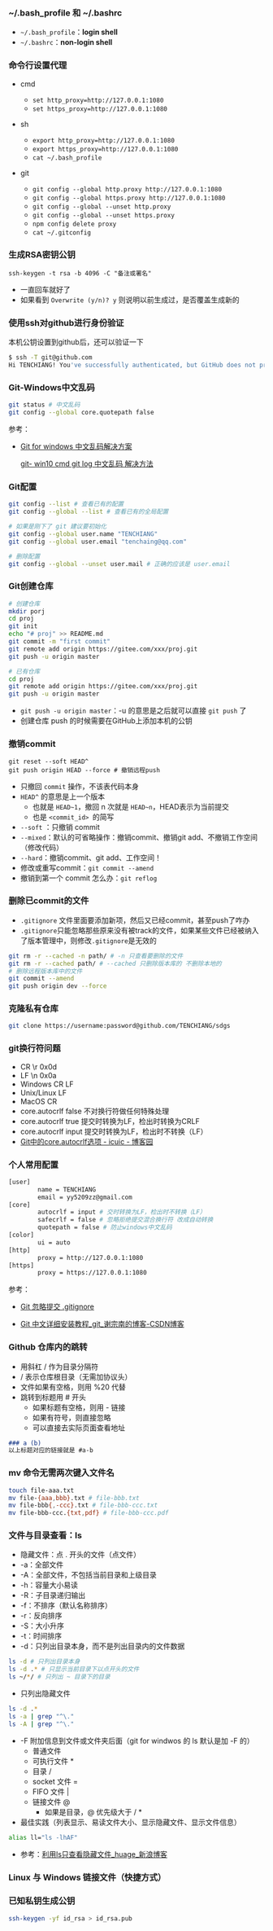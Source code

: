 ### ~/.bash_profile 和 ~/.bashrc

* `~/.bash_profile`：**login shell**
* `~/.bashrc`：**non-login shell**

### 命令行设置代理

* cmd

  * `set http_proxy=http://127.0.0.1:1080`
  * `set https_proxy=http://127.0.0.1:1080`
* sh

  * `export http_proxy=http://127.0.0.1:1080`
  * `export https_proxy=http://127.0.0.1:1080`
  * `cat ~/.bash_profile`
* git
  * `git config --global http.proxy http://127.0.0.1:1080`
  * `git config --global https.proxy http://127.0.0.1:1080`
  * `git config --global --unset http.proxy`
  * `git config --global --unset https.proxy`
  * `npm config delete proxy`
  * `cat ~/.gitconfig`

### 生成RSA密钥公钥

```ssh
ssh-keygen -t rsa -b 4096 -C "备注或署名"
```

* 一直回车就好了
* 如果看到 `Overwrite (y/n)? y` 则说明以前生成过，是否覆盖生成新的

### 使用ssh对github进行身份验证
本机公钥设置到github后，还可以验证一下
```sh
$ ssh -T git@github.com
Hi TENCHIANG! You've successfully authenticated, but GitHub does not provide shell access.
```

### Git-Windows中文乱码

```sh
git status # 中文乱码
git config --global core.quotepath false
```

参考：

* [Git for windows 中文乱码解决方案](https://www.cnblogs.com/ayseeing/p/4203679.html)

  [git- win10 cmd git log 中文乱码 解决方法](https://blog.csdn.net/sunjinshengli/article/details/81283009)

### Git配置

```sh
git config --list # 查看已有的配置
git config --global --list # 查看已有的全局配置

# 如果是刚下了 git 建议要初始化
git config --global user.name "TENCHIANG"
git config --global user.email "tenchaing@qq.com"

# 删除配置
git config --global --unset user.mail # 正确的应该是 user.email
```

### Git创建仓库

```sh
# 创建仓库
mkdir porj
cd proj
git init
echo "# proj" >> README.md
git commit -m "first commit"
git remote add origin https://gitee.com/xxx/proj.git
git push -u origin master

# 已有仓库
cd proj
git remote add origin https://gitee.com/xxx/proj.git
git push -u origin master
```

* `git push -u origin master`：-u 的意思是之后就可以直接 `git push` 了
* 创建仓库 push 的时候需要在GitHub上添加本机的公钥

### 撤销commit

```ssh
git reset --soft HEAD^
git push origin HEAD --force # 撤销远程push
```

* 只撤回 `commit` 操作，不该表代码本身
* `HEAD^` 的意思是上一个版本
  * 也就是 `HEAD~1`，撤回 n 次就是 `HEAD~n`，HEAD表示为当前提交
  * 也是  `<commit_id> `的简写
* `--soft` ：只撤销 commit
* `--mixed`：默认的可省略操作：撤销commit、撤销git add、不撤销工作空间（修改代码）
* `--hard`：撤销commit、git add、工作空间！
* 修改或重写commit：`git commit --amend`
* 撤销到第一个 commit 怎么办：`git reflog`

### 删除已commit的文件

* `.gitignore` 文件里面要添加新项，然后又已经commit，甚至push了咋办
* `.gitignore`只能忽略那些原来没有被track的文件，如果某些文件已经被纳入了版本管理中，则修改`.gitignore`是无效的

```sh
git rm -r --cached -n path/ # -n 只查看要删除的文件
git rm -r --cached path/ # --cached 只删除版本库的 不删除本地的
# 删除远程版本库中的文件
git commit --amend
git push origin dev --force
```

### 克隆私有仓库
```sh
git clone https://username:password@github.com/TENCHIANG/sdgs
```

### git换行符问题

* CR \r 0x0d
* LF \n 0x0a
* Windows CR LF
* Unix/Linux LF
* MacOS CR
* core.autocrlf false 不对换行符做任何特殊处理
* core.autocrlf true 提交时转换为LF，检出时转换为CRLF
* core.autocrlf input 提交时转换为LF，检出时不转换（LF）
* [Git中的core.autocrlf选项 - icuic - 博客园](https://www.cnblogs.com/outs/p/6909567.html)

### 个人常用配置

```sh
[user]
        name = TENCHIANG
        email = yy5209zz@gmail.com
[core]
        autocrlf = input # 交时转换为LF，检出时不转换（LF）
        safecrlf = false # 忽略拒绝提交混合换行符 改成自动转换
        quotepath = false # 防止windows中文乱码
[color]
        ui = auto
[http]
        proxy = http://127.0.0.1:1080
[https]
        proxy = https://127.0.0.1:1080
```

参考：

* [Git 忽略提交 .gitignore](https://www.jianshu.com/p/74bd0ceb6182)

* [Git 中文详细安装教程_git_谢宗南的博客-CSDN博客](https://blog.csdn.net/sishen47k/article/details/80211002)

### Github 仓库内的跳转

* 用斜杠 / 作为目录分隔符
* / 表示仓库根目录（无需加协议头）
* 文件如果有空格，则用 %20 代替
* 跳转到标题用 # 开头
  * 如果标题有空格，则用 - 链接
  * 如果有符号，则直接忽略
  * 可以直接去实际页面查看地址

```md
### a (b)
以上标题对应的链接就是 #a-b
```

### mv 命令无需两次键入文件名

```sh
touch file-aaa.txt
mv file-{aaa,bbb}.txt # file-bbb.txt
mv file-bbb{,-ccc}.txt # file-bbb-ccc.txt
mv file-bbb-ccc.{txt,pdf} # file-bbb-ccc.pdf
```

### 文件与目录查看：ls

* 隐藏文件：点 . 开头的文件（点文件）
* -a：全部文件
* -A：全部文件，不包括当前目录和上级目录
* -h：容量大小易读
* -R：子目录递归输出
* -f：不排序（默认名称排序）
* -r：反向排序
* -S：大小升序
* -t：时间排序
* -d：只列出目录本身，而不是列出目录内的文件数据

```sh
ls -d # 只列出目录本身
ls -d .* # 只显示当前目录下以点开头的文件
ls ~/*/ # 只列出 ~ 目录下的目录
```
* 只列出隐藏文件

```sh
ls -d .*
ls -a | grep "^\."
ls -A | grep "^\."
```

* -F 附加信息到文件或文件夹后面（git for windwos 的 ls 默认是加 -F 的）
  * 普通文件
  * 可执行文件 *
  * 目录 /
  * socket 文件 =
  * FIFO 文件 |
  * 链接文件 @
    * 如果是目录，@ 优先级大于 / * 
* 最佳实践（列表显示、易读文件大小、显示隐藏文件、显示文件信息）

```sh
alias ll="ls -lhAF"
```

* 参考：[利用ls只查看隐藏文件_huage_新浪博客](http://blog.sina.com.cn/s/blog_716844910100qneb.html)

### Linux 与 Windows 链接文件（快捷方式）

### 已知私钥生成公钥

```sh
ssh-keygen -yf id_rsa > id_rsa.pub
```

